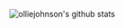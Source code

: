 ![olliejohnson's github stats](https://github-readme-stats.vercel.app/api?username=olliejohnson&count_private=true&show_icons=true&include_all_commits=true&theme=radical)
